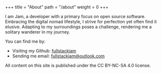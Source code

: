 +++
title = "About"
path = "/about"
weight = 0
+++

I am Jam, a developer with a primary focus on open source software. Embracing the digital nomad lifestyle, I strive for perfection yet often find it elusive. Adapting to my surroundings poses a challenge, rendering me a solitary wanderer in my journey.

You can find me by:

- Visiting my Github: [fullstackjam](https://github.com/fullstackjam)
- Sending me email: [fullstackjam@outlook.com](mailto:fullstackjam@outlook.com)

All content on this site is published under the CC BY-NC-SA 4.0 license.
